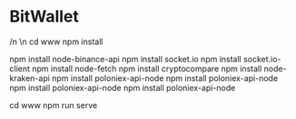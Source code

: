 # BitWallet
/n
\n
cd www
npm install

npm install node-binance-api
npm install socket.io
npm install socket.io-client
npm install node-fetch
npm install cryptocompare
npm install node-kraken-api
npm install poloniex-api-node
npm install poloniex-api-node
npm install poloniex-api-node
npm install poloniex-api-node

cd www
npm run serve
